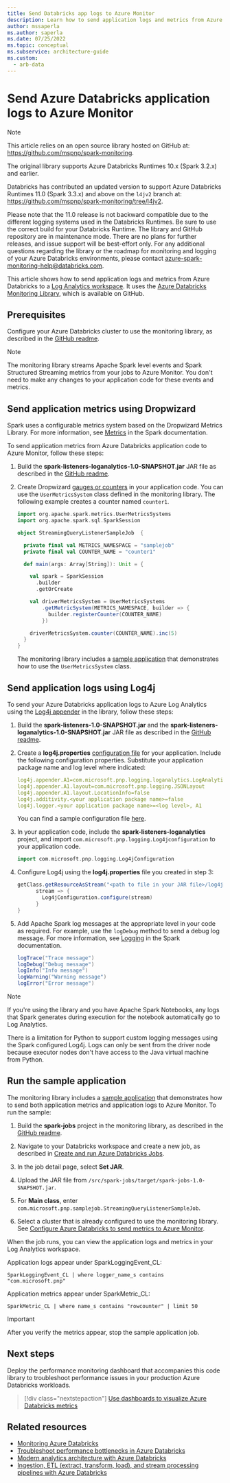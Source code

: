 ```yaml
---
title: Send Databricks app logs to Azure Monitor
description: Learn how to send application logs and metrics from Azure Databricks to a Log Analytics workspace using the Azure Databricks Monitoring Library.
author: mssaperla
ms.author: saperla
ms.date: 07/25/2022
ms.topic: conceptual
ms.subservice: architecture-guide
ms.custom:
  - arb-data
---
```


<!-- cSpell:ignore Dropwizard loganalytics samplejob appender jconfiguration kusto rowcounter -->

# Send Azure Databricks application logs to Azure Monitor

> [!NOTE]
> This article relies on an open source library hosted on GitHub at: <https://github.com/mspnp/spark-monitoring>.
>
> The original library supports Azure Databricks Runtimes 10.x (Spark 3.2.x) and earlier.
>
> Databricks has contributed an updated version to support Azure Databricks Runtimes 11.0 (Spark 3.3.x) and above on the `l4jv2` branch at: <https://github.com/mspnp/spark-monitoring/tree/l4jv2>.
>
> Please note that the 11.0 release is not backward compatible due to the different logging systems used in the Databricks Runtimes. Be sure to use the correct build for your Databricks Runtime. The library and GitHub repository are in maintenance mode. There are no plans for further releases, and issue support will be best-effort only. For any additional questions regarding the library or the roadmap for monitoring and logging of your Azure Databricks environments, please contact [azure-spark-monitoring-help@databricks.com](mailto:azure-spark-monitoring-help@databricks.com).

This article shows how to send application logs and metrics from Azure Databricks to a [Log Analytics workspace](/azure/azure-monitor/platform/manage-access). It uses the [Azure Databricks Monitoring Library](https://github.com/mspnp/spark-monitoring), which is available on GitHub.

## Prerequisites

Configure your Azure Databricks cluster to use the monitoring library, as described in the [GitHub readme][config-cluster].

> [!NOTE]
> The monitoring library streams Apache Spark level events and Spark Structured Streaming metrics from your jobs to Azure Monitor. You don't need to make any changes to your application code for these events and metrics.

## Send application metrics using Dropwizard

Spark uses a configurable metrics system based on the Dropwizard Metrics Library. For more information, see [Metrics](https://spark.apache.org/docs/latest/monitoring.html#metrics) in the Spark documentation.

To send application metrics from Azure Databricks application code to Azure Monitor, follow these steps:

1. Build the **spark-listeners-loganalytics-1.0-SNAPSHOT.jar** JAR file as described in the [GitHub readme][config-cluster].

1. Create Dropwizard [gauges or counters](https://metrics.dropwizard.io/4.0.0/manual/core.html) in your application code. You can use the `UserMetricsSystem` class defined in the monitoring library. The following example creates a counter named `counter1`.

    ```scala
    import org.apache.spark.metrics.UserMetricsSystems
    import org.apache.spark.sql.SparkSession

    object StreamingQueryListenerSampleJob  {

      private final val METRICS_NAMESPACE = "samplejob"
      private final val COUNTER_NAME = "counter1"

      def main(args: Array[String]): Unit = {

        val spark = SparkSession
          .builder
          .getOrCreate

        val driverMetricsSystem = UserMetricsSystems
            .getMetricSystem(METRICS_NAMESPACE, builder => {
              builder.registerCounter(COUNTER_NAME)
            })

        driverMetricsSystem.counter(COUNTER_NAME).inc(5)
      }
    }
    ```

    The monitoring library includes a [sample application][sample-app] that demonstrates how to use the `UserMetricsSystem` class.

## Send application logs using Log4j

To send your Azure Databricks application logs to Azure Log Analytics using the [Log4j appender](https://logging.apache.org/log4j/2.x/manual/appenders.html) in the library, follow these steps:

1. Build the **spark-listeners-1.0-SNAPSHOT.jar** and the **spark-listeners-loganalytics-1.0-SNAPSHOT.jar** JAR file as described in the [GitHub readme][config-cluster].

1. Create a **log4j.properties** [configuration file](https://logging.apache.org/log4j/2.x/manual/configuration.html) for your application. Include the following configuration properties. Substitute your application package name and log level where indicated:

    ```yaml
    log4j.appender.A1=com.microsoft.pnp.logging.loganalytics.LogAnalyticsAppender
    log4j.appender.A1.layout=com.microsoft.pnp.logging.JSONLayout
    log4j.appender.A1.layout.LocationInfo=false
    log4j.additivity.<your application package name>=false
    log4j.logger.<your application package name>=<log level>, A1
    ```

    You can find a sample configuration file [here][log4j.properties].

1. In your application code, include the **spark-listeners-loganalytics** project, and import `com.microsoft.pnp.logging.Log4jconfiguration` to your application code.

    ```scala
    import com.microsoft.pnp.logging.Log4jConfiguration
    ```

1. Configure Log4j using the **log4j.properties** file you created in step 3:

    ```scala
    getClass.getResourceAsStream("<path to file in your JAR file>/log4j.properties") {
          stream => {
            Log4jConfiguration.configure(stream)
          }
    }
    ```

1. Add Apache Spark log messages at the appropriate level in your code as required. For example, use the `logDebug` method to send a debug log message. For more information, see [Logging][spark-logging] in the Spark documentation.

    ```scala
    logTrace("Trace message")
    logDebug("Debug message")
    logInfo("Info message")
    logWarning("Warning message")
    logError("Error message")
    ```

> [!NOTE]
> If you're using the library and you have Apache Spark Notebooks, any logs that Spark generates during execution for the notebook automatically go to Log Analytics.
>
> There is a limitation for Python to support custom logging messages using the Spark configured Log4j. Logs can only be sent from the driver node because executor nodes don't have access to the Java virtual machine from Python.

## Run the sample application

The monitoring library includes a [sample application][sample-app] that demonstrates how to send both application metrics and application logs to Azure Monitor. To run the sample:

1. Build the **spark-jobs** project in the monitoring library, as described in the [GitHub readme][config-cluster].

1. Navigate to your Databricks workspace and create a new job, as described in [Create and run Azure Databricks Jobs](/azure/databricks/jobs#create-a-job).

1. In the job detail page, select **Set JAR**.

1. Upload the JAR file from `/src/spark-jobs/target/spark-jobs-1.0-SNAPSHOT.jar`.

1. For **Main class**, enter `com.microsoft.pnp.samplejob.StreamingQueryListenerSampleJob`.

1. Select a cluster that is already configured to use the monitoring library. See [Configure Azure Databricks to send metrics to Azure Monitor][config-cluster].

When the job runs, you can view the application logs and metrics in your Log Analytics workspace.

Application logs appear under SparkLoggingEvent_CL:

```kusto
SparkLoggingEvent_CL | where logger_name_s contains "com.microsoft.pnp"
```

Application metrics appear under SparkMetric_CL:

```kusto
SparkMetric_CL | where name_s contains "rowcounter" | limit 50
```

> [!IMPORTANT]
> After you verify the metrics appear, stop the sample application job.

## Next steps

Deploy the performance monitoring dashboard that accompanies this code library to troubleshoot performance issues in your production Azure Databricks workloads.

> [!div class="nextstepaction"]
> [Use dashboards to visualize Azure Databricks metrics](./dashboards.md)

## Related resources

- [Monitoring Azure Databricks](index.md)
- [Troubleshoot performance bottlenecks in Azure Databricks](performance-troubleshooting.md)
- [Modern analytics architecture with Azure Databricks](../solution-ideas/articles/azure-databricks-modern-analytics-architecture.yml)
- [Ingestion, ETL (extract, transform, load), and stream processing pipelines with Azure Databricks](../solution-ideas/articles/ingest-etl-stream-with-adb.yml)

<!-- links -->

[config-cluster]: https://github.com/mspnp/spark-monitoring/blob/main/README.md
[log4j.properties]: https://github.com/mspnp/spark-monitoring/blob/main/sample/spark-sample-job/src/main/resources/com/microsoft/pnp/samplejob/log4j.properties
[sample-app]: https://github.com/mspnp/spark-monitoring/tree/main/sample/spark-sample-job
[spark-logging]: https://spark.apache.org/docs/3.5.2/configuration.html#configuring-logging

